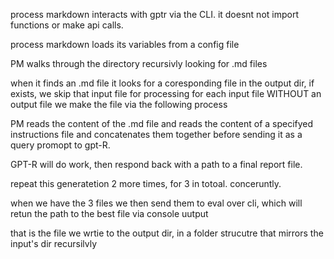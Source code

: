 process markdown interacts with gptr via the CLI. it doesnt not import functions or make api calls.

process markdown loads its variables from a config file

PM walks through the directory recursivly looking for .md files


when it finds an .md file it looks for a coresponding file in the output dir, if exists, we skip that input file for processing
for each input file WITHOUT an output file we make the file via the following process

PM reads the content of the .md file and reads the content of a specifyed instructions file and concatenates them together before sending it as a query promopt to gpt-R.

GPT-R will do work, then respond back with a  path to a final report file.

repeat this generatetion 2 more times, for 3 in totoal. conceruntly.

when we have the 3 files we then send them to eval over cli, which will retun the path to the best file via console uutput

that is the file we wrtie to the output dir, in a folder strucutre that mirrors the input's dir recursilvly
